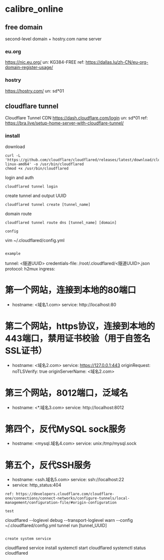 # calibre_online

## free domain
second-level domain + hostry.com name server

### eu.org
https://nic.eu.org/
un: KG384-FREE
ref: https://dallas.lu/zh-CN/eu-org-domain-register-usage/

### hostry
https://hostry.com/
un: sd*01

## cloudflare tunnel
Cloudflare Tunnel CDN
https://dash.cloudflare.com/login
un: sd*01
ref: https://bra.live/setup-home-server-with-cloudflare-tunnel/

### install
download
```
curl -L 'https://github.com/cloudflare/cloudflared/releases/latest/download/cloudflared-linux-amd64' -o /usr/bin/cloudflared
chmod +x /usr/bin/cloudflared
```

login and auth
```
cloudflared tunnel login
```

create tunnel and output UUID
```
cloudflared tunnel create [tunnel_name]
```

domain route
```
cloudflared tunnel route dns [tunnel_name] [domain]

config
```
vim ~/.cloudflared/config.yml
```

example
```
tunnel: <隧道UUID>
credentials-file: /root/.cloudflared/<隧道UUID>.json
protocol: h2mux
ingress:
  # 第一个网站，连接到本地的80端口
  - hostname: <域名1.com>
    service: http://localhost:80
  # 第二个网站，https协议，连接到本地的443端口，禁用证书校验（用于自签名SSL证书）
  - hostname: <域名2.com>
    service: https://127.0.0.1:443
    originRequest:
      noTLSVerify: true
      originServerName: <域名2.com>
  # 第三个网站，8012端口，泛域名
  - hostname: <*.域名3.com>
    service: http://localhost:8012
  # 第四个，反代MySQL sock服务
  - hostname: <mysql.域名4.com>
    service: unix:/tmp/mysql.sock
  # 第五个，反代SSH服务
  - hostname: <ssh.域名5.com>
    service: ssh://localhost:22
  - service: http_status:404
```
ref: https://developers.cloudflare.com/cloudflare-one/connections/connect-networks/configure-tunnels/local-management/configuration-file/#origin-configuration

test
```
cloudflared --loglevel debug --transport-loglevel warn --config ~/.cloudflared/config.yml tunnel run [tunnel_UUID]
```

create system service
```
cloudflared service install
systemctl start cloudflared
systemctl status cloudflared
```
